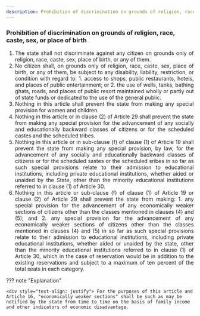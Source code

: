 ```yaml
---
description: Prohibition of discrimination on grounds of religion, race, caste, sex, or place of birth
---
```


### Prohibition of discrimination on grounds of religion, race, caste, sex, or place of birth

1. <div style="text-align: justify"> The state shall not discriminate against any citizen on grounds only of religion, race, caste, sex, place of birth, or any of them.
2. <div style="text-align: justify"> No citizen shall, on grounds only of religion, race, caste, sex, place of birth, or any of them, be subject to any disability, liability, restriction, or condition with regard to:
    1. access to shops, public restaurants, hotels, and places of public entertainment; or
    2. the use of wells, tanks, bathing ghats, roads, and places of public resort maintained wholly or partly out of state funds or dedicated to the use of the general public.
3. <div style="text-align: justify"> Nothing in this article shall prevent the state from making any special provision for women and children.
4. <div style="text-align: justify"> Nothing in this article or in clause (2) of Article 29 shall prevent the state from making any special provision for the advancement of any socially and educationally backward classes of citizens or for the scheduled castes and the scheduled tribes.
5. <div style="text-align: justify"> Nothing in this article or in sub-clause (f) of clause (1) of Article 19 shall prevent the state from making any special provision, by law, for the advancement of any socially and educationally backward classes of citizens or for the scheduled sastes or the scheduled sribes in so far as such special provisions relate to their admission to educational institutions, including private educational institutions, whether aided or unaided by the State, other than the minority educational institutions referred to in clause (1) of Article 30.
6. <div style="text-align: justify"> Nothing in this article or sub-clause (f) of clause (1) of Article 19 or clause (2) of Article 29 shall prevent the state from making:
    1. any special provision for the advancement of any economically weaker sections of citizens other than the classes mentioned in clauses (4) and (5); and
    2. any special provision for the advancement of any economically weaker sections of citizens other than the classes mentioned in clauses (4) and (5) in so far as such special provisions relate to their admission to educational institutions, including private educational institutions, whether aided or unaided by the state, other than the minority educational institutions referred to in clause (1) of Article 30, which in the case of reservation would be in addition to the existing reservations and subject to a maximum of ten percent of the total seats in each category.

??? note "Explanation"

    <div style="text-align: justify"> For the purposes of this article and Article 16, "economically weaker sections" shall be such as may be notified by the state from time to time on the basis of family income and other indicators of economic disadvantage.
